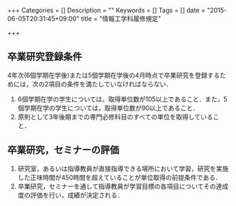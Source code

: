 +++
Categories = []
Description = ""
Keywords = []
Tags = []
date = "2015-06-05T20:31:45+09:00"
title = "情報工学科履修規定"

+++


## 卒業研究登録条件

4年次(6個学期在学後)または5個学期在学後の4月時点で卒業研究を登録するためには，次の2項目の条件を満たしていなければならない．

1. 6個学期在学の学生については，取得単位数が105以上であること．また，5個学期在学の学生については，取得単位数が90以上であること．
2. 原則として3年後期までの専門必修科目のすべての単位を取得していること．

## 卒業研究，セミナーの評価

1. 研究室，あるいは指導教員が直接指導できる場所において学習，研究を実施した正味時間が450時間を超えていることが単位取得の前提条件である．
2. 卒業研究，セミナーを通して指導教員が学習目標の各項目についてその達成度の評価を行い，成績が決定される．
